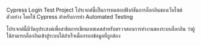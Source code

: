 Cypress Login Test Project
โปรเจกต์นี้เป็นการทดสอบฟังก์ชันการล็อกอินของเว็บไซต์ตัวอย่าง โดยใช้ Cypress สำหรับการทำ Automated Testing

โปรเจกต์นี้มีวัตถุประสงค์เพื่อสาธิตการเขียนเทสเคสสำหรับตรวจสอบการทำงานของระบบล็อกอิน ว่าผู้ใช้สามารถล็อกอินเข้าสู่ระบบได้สำเร็จเมื่อกรอกข้อมูลที่ถูกต้อง
